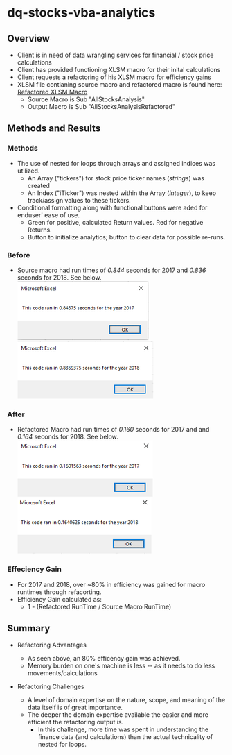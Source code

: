 # dq-stocks-vba-analytics

## Overview
* Client is in need of data wrangling services for financial / stock price calculations
* Client has provided functioning XLSM macro for their inital calculations
* Client requests a refactoring of his XLSM macro for efficiency gains
* XLSM file contianing source macro and refactored macro is found here: [Refactored XLSM Macro](https://github.com/nabilram/dq-stocks-vba-analytics/blob/main/resources/green_stocks.xlsx) 
    * Source Macro is Sub "AllStocksAnalysis"
    * Output Macro is Sub "AllStocksAnalysisRefactored"

## Methods and Results

### Methods
* The use of nested for loops through arrays and assigned indices was utilized. 
    * An Array ("tickers") for stock price ticker names (*strings*) was created
    * An Index ("iTicker") was nested within the Array (*integer*), to keep track/assign values to these tickers. 
* Conditional formatting along with functional buttons were aded for enduser' ease of use.
    * Green for positive, calculated Return values. Red for negative Returns. 
    * Button to initialize analytics; button to clear data for possible re-runs. 

### Before

* Source macro had run times of _*0.844*_ seconds for 2017 and _*0.836*_ seconds for 2018. See below. 
![Source_Macro_Runtime_2017](https://github.com/nabilram/dq-stocks-vba-analytics/blob/main/resources/Before_Refactor_2017.PNG)
![Source_Macro_Runtime_2018](https://github.com/nabilram/dq-stocks-vba-analytics/blob/main/resources/Before_Refactor_2018.PNG)

### After
* Refactored Macro had run times of _*0.160*_ seconds for 2017 and and _*0.164*_ seconds for 2018. See below. 
![Output_Macro_Runtime_2017](https://github.com/nabilram/dq-stocks-vba-analytics/blob/main/resources/VBA_Challenge_2017.PNG)
![Output_Macro_Runtime_2018](https://github.com/nabilram/dq-stocks-vba-analytics/blob/main/resources/VBA_Challenge_2018.PNG) 

### Effeciency Gain
* For 2017 and 2018, over ~80% in efficiency was gained for macro runtimes through refacorting. 
* Efficiency Gain calculated as:
    * 1 - (Refactored RunTime / Source Macro RunTime)

## Summary
* Refactoring Advantages
    * As seen above, an 80% efficency gain was achieved.
    * Memory burden on one's machine is less -- as it needs to do less movements/calculations

* Refactoring Challenges
    * A level of domain expertise on the nature, scope, and meaning of the data itself is of great importance.
    * The deeper the domain expertise available the easier and more efficient the refactoring output is.
        * In this challenge, more time was spent in understanding the finance data (and calculations) than the actual technicality of nested for loops.